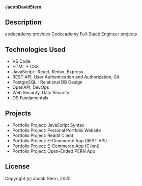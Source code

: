 ####  JacobDavidStern

## Description

codecademy provides Codecademy Full-Stack Engineer projects

## Technologies Used

* VS Code
* HTML + CSS
* JavaScript : React, Redux, Express
* REST API, User Authentication and Authorization, Git
* PostgreSQL : Relational DB Design
* OpenAPI, DevOps
* Web Security, Data Security
* OS Fundamentals

## Projects

* Portfolio Project: JavaScript Syntax 
* Portfolio Project: Personal Portfolio Website
* Portfolio Project: Reddit Client
* Portfolio Project: E-Commerce App (REST API)
* Portfolio Project: E-Commerce App (Client)
* Portfolio Project: Open-Ended PERN App

## License

Copyright (c) Jacob Stern, 2025